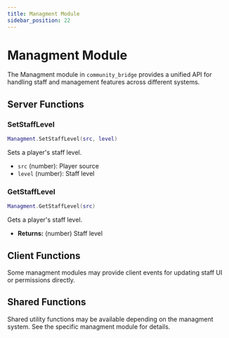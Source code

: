 ```yaml
---
title: Managment Module
sidebar_position: 22
---
```


# Managment Module

The Managment module in `community_bridge` provides a unified API for handling staff and management features across different systems.

## Server Functions

### SetStaffLevel
```lua
Managment.SetStaffLevel(src, level)
```
Sets a player's staff level.
- `src` (number): Player source
- `level` (number): Staff level

### GetStaffLevel
```lua
Managment.GetStaffLevel(src)
```
Gets a player's staff level.
- **Returns:** (number) Staff level

## Client Functions

Some managment modules may provide client events for updating staff UI or permissions directly.

## Shared Functions

Shared utility functions may be available depending on the managment system. See the specific managment module for details.
